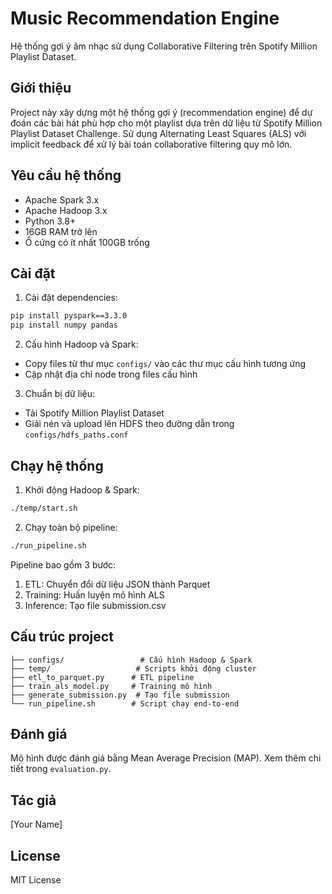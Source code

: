 # Music Recommendation Engine

Hệ thống gợi ý âm nhạc sử dụng Collaborative Filtering trên Spotify Million Playlist Dataset.

## Giới thiệu

Project này xây dựng một hệ thống gợi ý (recommendation engine) để dự đoán các bài hát phù hợp cho một playlist dựa trên dữ liệu từ Spotify Million Playlist Dataset Challenge. Sử dụng Alternating Least Squares (ALS) với implicit feedback để xử lý bài toán collaborative filtering quy mô lớn.

## Yêu cầu hệ thống

- Apache Spark 3.x
- Apache Hadoop 3.x
- Python 3.8+
- 16GB RAM trở lên
- Ổ cứng có ít nhất 100GB trống

## Cài đặt

1. Cài đặt dependencies:
```bash
pip install pyspark==3.3.0
pip install numpy pandas
```

2. Cấu hình Hadoop và Spark:
- Copy files từ thư mục `configs/` vào các thư mục cấu hình tương ứng
- Cập nhật địa chỉ node trong files cấu hình

3. Chuẩn bị dữ liệu:
- Tải Spotify Million Playlist Dataset
- Giải nén và upload lên HDFS theo đường dẫn trong `configs/hdfs_paths.conf`

## Chạy hệ thống

1. Khởi động Hadoop & Spark:
```bash
./temp/start.sh
```

2. Chạy toàn bộ pipeline:
```bash
./run_pipeline.sh
```

Pipeline bao gồm 3 bước:
1. ETL: Chuyển đổi dữ liệu JSON thành Parquet
2. Training: Huấn luyện mô hình ALS
3. Inference: Tạo file submission.csv

## Cấu trúc project

```
├── configs/                 # Cấu hình Hadoop & Spark
├── temp/                   # Scripts khởi động cluster
├── etl_to_parquet.py      # ETL pipeline
├── train_als_model.py     # Training mô hình
├── generate_submission.py  # Tạo file submission
└── run_pipeline.sh        # Script chạy end-to-end
```

## Đánh giá

Mô hình được đánh giá bằng Mean Average Precision (MAP). Xem thêm chi tiết trong `evaluation.py`.

## Tác giả

[Your Name]

## License

MIT License
